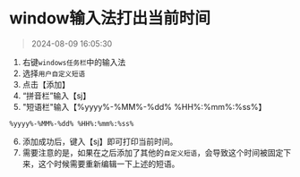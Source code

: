 # window输入法打出当前时间

> 2024-08-09 16:05:30

1. 右键`windows任务栏`中的输入法
2. 选择`用户自定义短语`
3. 点击【添加】
4. “拼音栏”输入【sj】
5. "短语栏"输入【%yyyy%-%MM%-%dd% %HH%:%mm%:%ss%】

```spreadsheet
%yyyy%-%MM%-%dd% %HH%:%mm%:%ss%
```

6. 添加成功后，键入【sj】即可打印当前时间。
7. 需要注意的是，如果在之后添加了其他的`自定义短语`，会导致这个时间被固定下来，这个时候需要重新编辑一下上述的短语。